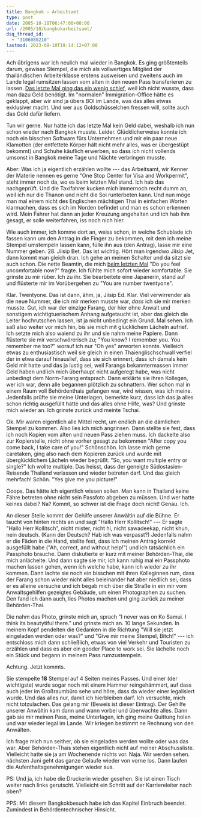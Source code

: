 ```yaml
---
title: Bangkok – Arbeitsamt
type: post
date: 2005-10-10T06:47:00+00:00
url: /2005/10/bangkokarbeitsamt/
dsq_thread_id:
  - "3106080210"
lastmod: 2023-09-10T19:14:12+07:00
---
```

Ach übrigens war ich neulich mal wieder in Bangkok. Es ging größtenteils darum, gewisse Stempel, die mich als vollwertiges Mitglied der thailändischen Arbeiterklasse erstens ausweisen und zweitens auch im Lande legal rumsitzen lassen vom alten in den neuen Pass transferieren zu lassen. [Das letzte Mal ging das ein wenig schief][1], weil ich nicht wusste, dass man dazu Geld benötigt. Im "normalen" Immigration-Office hätte es geklappt, aber wir sind ja übers BOI im Lande, was das alles etwas exklusiver macht. Und wer aus Goldschüsselchen fressen will, sollte auch das Gold dafür liefern.

Tun wir gerne. Nur hatte ich das letzte Mal kein Geld dabei, weshalb ich nun schon wieder nach Bangkok musste. Leider. Glücklicherweise konnte ich noch ein bisschen Software fürs Unternehmen und mir ein paar neue Klamotten (der entfettete Körper hält nicht mehr alles, was er übergestüpt bekommt) und Schuhe käuflich erwerben, so dass ich nicht vollends umsonst in Bangkok meine Tage und Nächte verbringen musste.

Aber: Was ich ja eigentlich erzählen wollte --- das Arbeitsamt, wir Kenner der Materie nennen es gerne "One Stop Center for Visa and Workpermit", steht immer noch da, wo es beim letzten Mal stand. Ich hab das nachgeprüft. Und die Taxifahrer kucken mich immernoch recht dumm an, weil ich nur die Thanon und nicht die Soi runterbeten kann. Und nun möge man mal einem nicht des Englischen mächtigen Thai in einfachen Worten klarmachen, dass es sich im Norden befindet und man es schon erkennen wird. Mein Fahrer hat dann an jeder Kreuzung angehalten und ich hab ihm gesagt, er solle weiterfahren, iss noch nich hier.

Wie auch immer, ich komme dort an, weiss schon, in welche Schublade ich fassen kann um den Antrag in die Finger zu bekommen, mit dem ich meine Stempel umstempeln lassen kann, fülle ihn aus (den Antrag), lasse mir eine Nummer geben. 28. Jiisip Bet. Das ist wichtig. Hört man irgendwo Jiisip Jet, dann kommt man gleich dran. Ich gehe an meinen Schalter und da sitzt sie auch schon. Die nette Beamtin, die mich [beim letzten Mal][1] "Do you feel uncomfortable now?" fragte. Ich fühlte mich sofort wieder komfortable. Sie grinste zu mir rüber. Ich zu ihr. Sie bearbeitete eine Japanerin, stand auf und flüsterte mir im Vorübergehen zu "You are number twentyone".

Klar. Twentyone. Das ist dann, ähm, ja, Jiisip Ed. Klar. Viel verwirrender als die neue Nummer, die ich mir merken musste war, _dass_ ich sie mir merken musste. Gut, ich war der einzige Farang, der hier ohne Anwalt und sonstigem wichtigtuerischem Anhang aufgetaucht ist, aber das gleich die Leiter hochrutschen lassen, ist ja nicht unbedingt ein Grund. Mal sehen. Ich saß also weiter vor mich hin, bis sie mich mit glücklichem Lächeln aufrief. Ich setzte mich also waiend zu ihr und sie nahm meine Papiere. Dann flüsterte sie mir verschwörerisch zu; "You know? I remember you. You remember me too?" worauf ich nur "Oh yes" anworten konnte. Vielleich etwas zu enthusiastisch weil sie gleich in einen Thaienglischschwall verfiel der in etwa darauf hinauslief, dass sie sich erinnert, dass ich damals kein Geld mit hatte und das ja lustig sei, weil Farangs bekanntermassen immer Geld haben und ich mich überhaupt nicht aufgeregt habe, was nicht unbedingt dem Norm-Farang entsprach. Dann erklärte sie ihren Kollegen, wer ich war, denn alle begannen plötzlich zu schnattern. Wer schon mal in einem Raum voll Behördenthais gefangen war, wird wissen, was ich meine. Jedenfalls prüfte sie meine Unterlagen, bemerkte kurz, dass ich das ja alles schon richtig ausgefüllt hätte und das alles ohne Hilfe, was? Und grinste mich wieder an. Ich grinste zurück und meinte Tschai.

Ok. Mir waren eigentlich alle Mittel recht, um endlich an die dämlichen Stempel zu kommen. Also lies ich mich angrinsen. Dann stellte sie fest, dass ich noch Kopien vom alten und neuen Pass ziehen muss. Ich dackelte also zur Kopierstelle, nicht ohne vorher gesagt zu bekommen "After copy you come back, I take care of you!" Schönschön. Ich lasse mich gerne caretaken, ging also nach dem Kopieren zurück und wurde mit überglücklichem Lächeln wieder begrüßt. "So, you want multiple entry or single?" Ich wollte multiple. Das heisst, dass der geneigte Südostasien-Reisende Thailand verlassen und wieder betreten darf. Und das gleich mehrfach! Schön. "Yes give me you picture!"

Ooops. Das hätte ich eigentlich wissen sollen. Man kann in Thailand keine Fähre betreten ohne nicht sein Passfoto abgeben zu müssen. Und wer hatte keines dabei? Na? Kommt, so schwer ist die Frage doch nicht! Genau. Ich.

An dieser Stelle kommt der Gehilfe unserer Anwältin auf die Bühne. Er taucht von hinten rechts an und sagt "Hallo Herr Kollitsch!" --- Er sagte "Hallo Herr Kollitsch", nicht mister, nicht hi, nicht sawadeekap, nicht khun, nein deutsch. (Kann der Deutsch? Hab ich was verpasst?) Jedenfalls nahm er die Fäden in die Hand, stellte fest, dass ich meinen Antrag korrekt ausgefüllt habe ("Ah, correct, and without help!") und ich tatsächlich ein Passphoto brauche. Dann diskutierte er kurz mit meiner Behörden-Thai, die mich anlächelte. Und dann sagte sie mir, ich kann ruhig mal ein Passphoto machen lassen gehen, wenn ich welche habe, kann ich wieder zu ihr kommen. Dann lachte sie noch ein bisschen mit ihren Kolleginnen rum, dass der Farang schon wieder nicht alles beieinander hat aber niedlich sei, dass er es alleine versuche und ich begab mich über die Straße in ein mir vom Anwaltsgehilfen gezeigtes Gebäude, um einen Photographen zu suchen. Den fand ich dann auch, lies Photos machen und ging zurück zu meiner Behörden-Thai.

Die nahm das Photo, grinste mich an, sprach "I never was on Ko Samui. I think its beautytiful there." und grinste mich an. 10 lange Sekunden. In meinem Kopf pendelten die Gedanken in die Richtung "Will sie jetzt eingeladen werden oder was?" und "Give mir meine Stempel, Bitch!" --- ich entschloss mich dann schließlich, etwas von viel Verkehr und Touristen zu erzählen und dass es aber ein gooder Place to work sei. Sie lächelte noch ein Stück und begann in meinem Pass rumzustempeln.

Achtung. Jetzt kommts.

Sie stempelte **18** Stempel auf 4 Seiten meines Passes. Und einer (der wichtigste) wurde sogar noch mit einem Hammer reingehämmert, auf dass auch jeder im Großraumbüro sehe und höre, dass da wieder einer legalisiert wurde. Und das alles nur, damit ich hierbleiben darf. Ich versuchte, mich nicht totzulachen. Das gelang mir (Beweis ist dieser Eintrag). Der Gehilfe unserer Anwältin kam dann und wann vorbei und überwachte alles. Dann gab sie mir meinen Pass, meine Unterlagen, ich ging meine Quittung holen und war wieder legal im Lande. Wir kriegen bestimmt ne Rechnung von den Anwälten.

Ich frage mich nun seither, ob sie eingeladen werden wollte oder was das war. Aber Behörden-Thais stehen eigentlich nicht auf meiner Abschussliste. Vielleicht hatte sie ja am Wochenende nichts vor. Naja. Wir werden sehen. nächsten Juni geht das ganze Gelaufe wieder von vorne los. Dann laufen die Aufenthaltsgenehmigungen wieder aus.

PS: Und ja, ich habe die Druckerin wieder gesehen. Sie ist einen Tisch weiter nach links gerutscht. Vielleicht ein Schritt auf der Karriereleiter nach oben?

PPS: Mit diesem Bangkokbesuch habe ich das Kapitel Einbruch beendet. Zumindest in Behördentechnischer Hinsicht.

 [1]: http://die.schreibbloga.de/weblog/390/krungthep-mahanakhon-40
